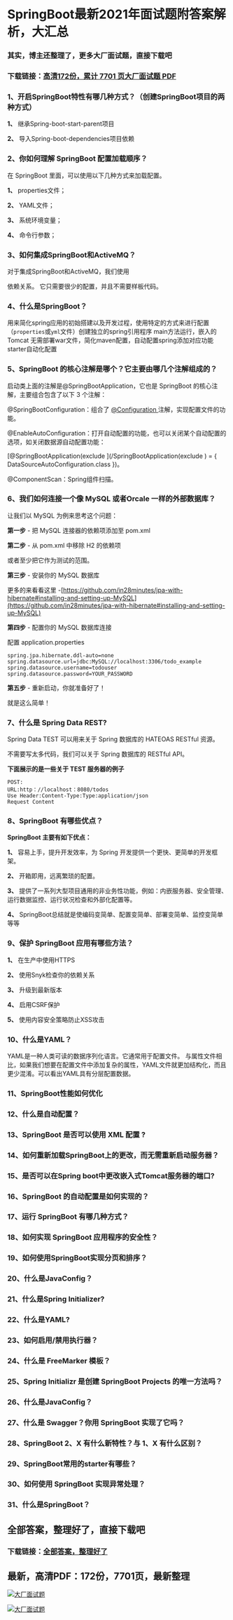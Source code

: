 # SpringBoot最新2021年面试题附答案解析，大汇总

### 其实，博主还整理了，更多大厂面试题，直接下载吧

### 下载链接：[高清172份，累计 7701 页大厂面试题  PDF](https://github.com/souyunku/DevBooks/blob/master/docs/index.md)



### 1、开启SpringBoot特性有哪几种方式？（创建SpringBoot项目的两种方式）

**1、** 继承Spring-boot-start-parent项目

**2、** 导入Spring-boot-dependencies项目依赖


### 2、你如何理解 SpringBoot 配置加载顺序？

在 SpringBoot 里面，可以使用以下几种方式来加载配置。

**1、** properties文件；

**2、** YAML文件；

**3、** 系统环境变量；

**4、** 命令行参数；


### 3、如何集成SpringBoot和ActiveMQ？

对于集成SpringBoot和ActiveMQ，我们使用

依赖关系。 它只需要很少的配置，并且不需要样板代码。


### 4、什么是SpringBoot？

用来简化spring应用的初始搭建以及开发过程，使用特定的方式来进行配置（`properties`或`yml`文件）创建独立的spring引用程序 main方法运行，嵌入的Tomcat 无需部署war文件，简化maven配置，自动配置spring添加对应功能starter自动化配置


### 5、SpringBoot 的核心注解是哪个？它主要由哪几个注解组成的？

启动类上面的注解是@SpringBootApplication，它也是 SpringBoot 的核心注解，主要组合包含了以下 3 个注解：

@SpringBootConfiguration：组合了 [@Configuration ](/Configuration ) 注解，实现配置文件的功能。

@EnableAutoConfiguration：打开自动配置的功能，也可以关闭某个自动配置的选项，如关闭数据源自动配置功能：

[@SpringBootApplication(exclude ](/SpringBootApplication(exclude ) = { DataSourceAutoConfiguration.class })。

@ComponentScan：Spring组件扫描。


### 6、我们如何连接一个像 MySQL 或者Orcale 一样的外部数据库？

让我们以 MySQL 为例来思考这个问题：

**第一步** - 把 MySQL 连接器的依赖项添加至 pom.xml

**第二步** - 从 pom.xml 中移除 H2 的依赖项

或者至少把它作为测试的范围。

**第三步** - 安装你的 MySQL 数据库

更多的来看看这里 -[https://github.com/in28minutes/jpa-with-hibernate#installing-and-setting-up-MySQL](https://github.com/in28minutes/jpa-with-hibernate#installing-and-setting-up-MySQL)

**第四步** - 配置你的 MySQL 数据库连接

配置 application.properties

```
spring.jpa.hibernate.ddl-auto=none spring.datasource.url=jdbc:MySQL://localhost:3306/todo_example
spring.datasource.username=todouser spring.datasource.password=YOUR_PASSWORD
```

**第五步** - 重新启动，你就准备好了！

就是这么简单！


### 7、什么是 Spring Data REST?

Spring Data TEST 可以用来关于 Spring 数据库的 HATEOAS RESTful 资源。

不需要写太多代码，我们可以关于 Spring 数据库的 RESTful API。

**下面展示的是一些关于 TEST 服务器的例子**

```
POST:
URL:http：//localhost：8080/todos
Use Header:Content-Type:Type:application/json
Request Content
```


### 8、SpringBoot 有哪些优点？

**SpringBoot 主要有如下优点：**

**1、**  容易上手，提升开发效率，为 Spring 开发提供一个更快、更简单的开发框架。

**2、**  开箱即用，远离繁琐的配置。

**3、**  提供了一系列大型项目通用的非业务性功能，例如：内嵌服务器、安全管理、运行数据监控、运行状况检查和外部化配置等。

**4、**  SpringBoot总结就是使编码变简单、配置变简单、部署变简单、监控变简单等等


### 9、保护 SpringBoot 应用有哪些方法？

**1、** 在生产中使用HTTPS

**2、** 使用Snyk检查你的依赖关系

**3、** 升级到最新版本

**4、** 启用CSRF保护

**5、** 使用内容安全策略防止XSS攻击


### 10、什么是YAML？

YAML是一种人类可读的数据序列化语言。它通常用于配置文件。 与属性文件相比，如果我们想要在配置文件中添加复杂的属性，YAML文件就更加结构化，而且更少混淆。可以看出YAML具有分层配置数据。


### 11、SpringBoot性能如何优化
### 12、什么是自动配置？
### 13、SpringBoot 是否可以使用 XML 配置 ?
### 14、如何重新加载SpringBoot上的更改，而无需重新启动服务器？
### 15、是否可以在Spring boot中更改嵌入式Tomcat服务器的端口?
### 16、SpringBoot 的自动配置是如何实现的？
### 17、运行 SpringBoot 有哪几种方式？
### 18、如何实现 SpringBoot 应用程序的安全性？
### 19、如何使用SpringBoot实现分页和排序？
### 20、什么是JavaConfig？
### 21、什么是Spring Initializer?
### 22、什么是YAML?
### 23、如何启用/禁用执行器？
### 24、什么是 FreeMarker 模板？
### 25、Spring Initializr 是创建 SpringBoot Projects 的唯一方法吗？
### 26、什么是JavaConfig？
### 27、什么是 Swagger？你用 SpringBoot 实现了它吗？
### 28、SpringBoot 2、X 有什么新特性？与 1、X 有什么区别？
### 29、SpringBoot常用的starter有哪些？
### 30、如何使用 SpringBoot 实现异常处理？
### 31、什么是SpringBoot？




## 全部答案，整理好了，直接下载吧

### 下载链接：[全部答案，整理好了](https://www.souyunku.com/wp-content/uploads/weixin/githup-weixin-2.png)




## 最新，高清PDF：172份，7701页，最新整理

[![大厂面试题](https://www.souyunku.com/wp-content/uploads/weixin/mst.png "架构师专栏")](https://www.souyunku.com/wp-content/uploads/weixin/githup-weixin.png "架构师专栏")

[![大厂面试题](https://www.souyunku.com/wp-content/uploads/weixin/githup-weixin.png "架构师专栏")](https://www.souyunku.com/wp-content/uploads/weixin/githup-weixin.png "架构师专栏")
